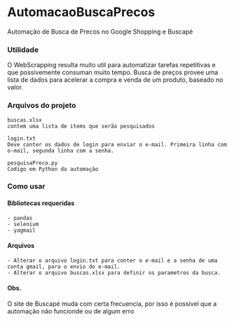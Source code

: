 # AutomacaoBuscaPrecos

Automação de Busca de Precos no Google Shopping e Buscapé

### Utilidade
O WebScrapping resulta muito util para automatizar tarefas repetitivas e que possivemente consuman muito tempo. Busca de preços provee uma lista de dados para acelerar a compra e venda de um produto, baseado no valor.

### Arquivos do projeto

    buscas.xlsx
    contem uma lista de items que serão pesquisados

    login.txt
    Deve conter os dados de login para enviar o e-mail. Primeira linha com o-mail, segunda linha com a senha.

    pesquisaPreco.py
    Codigo em Python da automação

### Como usar
#### Bibliotecas requeridas
    - pandas
    - selenium
    - yagmail
#### Arquivos
    - Alterar o arquivo login.txt para conter o e-mail e a senha de uma conta gmail, para o envio do e-mail.
    - Alterar o arquivo buscas.xlsx para definir os parametros da busca.
    
#### Obs.
O site de Buscapé muda com certa frecuencia, por isso é possivel que a automação não funcionde ou de algum erro
